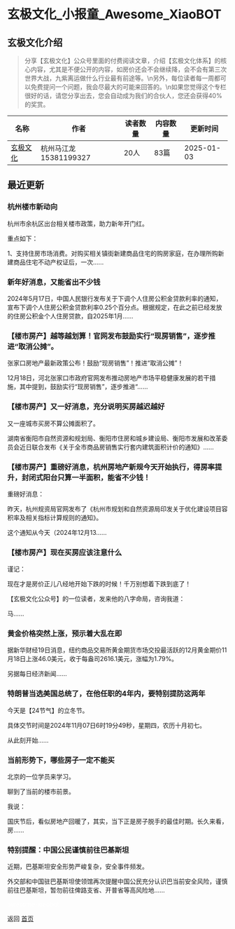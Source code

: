 # 玄极文化_小报童_Awesome_XiaoBOT

## 玄极文化介绍
> 分享【玄极文化】公众号里面的付费阅读文章，介绍【玄极文化体系】的核心内容，尤其是不便公开的内容，如房价还会不会继续降，会不会有第三次世界大战，九紫离运做什么行业最有前途等。\n另外，每位读者每一周都可以免费提问一个问题，我会尽最大的可能来回答的。\n如果您觉得这个专栏很好的话，请您分享出去，您会自动成为我们的合伙人，您还会获得40%的奖赏。  
  


|名称|作者|读者数量|内容数量|更新时间|
|---|---|---|---|---|
|[玄极文化](https://xiaobot.net/p/xuanjiwenhua?refer=0b133df9-27dc-423b-8101-639049001c13)|杭州马江龙15381199327|20人|83篇|2025-01-03|

## 最近更新
### 杭州楼市新动向

杭州市余杭区出台相关楼市政策，助力新年开门红。

重点如下：‍‍‍‍‍

1、支持住房市场消费。对购买相关镇街新建商品住宅的购房家庭，在办理所购新建商品住宅不动产权证后，一次......

### 新年好消息，又能省出不少钱

2024年5月17日，中国人民银行发布关于下调个人住房公积金贷款利率的通知，宣布下调个人住房公积金贷款利率0.25个百分点。根据规定，在此之前已经发放的住房公积金个人住房贷款，自2025年1月......

### 【楼市房产】越等越划算！官网发布鼓励实行“现房销售”，逐步推进“取消公摊”。

张家口房地产最新政策公布！鼓励“现房销售”！推进“取消公摊”！

12月18日，河北张家口市政府官网发布推动房地产市场平稳健康发展的若干措施，其中提到，鼓励实行“现房销售”，逐步推进“......

### 【楼市房产】又一好消息，充分说明买房越迟越好

又一座城市买房不算公摊面积了。

湖南省衡阳市自然资源和规划局、衡阳市住房和城乡建设局、衡阳市发展和改革委员会近日联合发布《关于全市商品房销售实行套内建筑面积计价的通知》......

### 【楼市房产】重磅好消息，杭州房地产新规今天开始执行，得房率提升，封闭式阳台只算一半面积，能省不少钱！

重磅好消息：

昨天，杭州规资局官网发布了《杭州市规划和自然资源局印发关于优化建设项目容积率及相关指标计算规则的通知》。

这个通知从今天（2024年12月13......

### 【楼市房产】现在买房应该注意什么

 谨记：

现在才是房价正儿八经地开始下跌的时候！千万别想着下跌到底了！

【玄极文化公众号】的一位读者，发来他的八字命局，咨询我道：

马......

### 黄金价格突然上涨，预示着大乱在即

据新华财经19日消息，纽约商品交易所黄金期货市场交投最活跃的12月黄金期价11月18日上涨46.0美元，收于每盎司2616.1美元，涨幅为1.79%。

另据每日经济新闻......

### 特朗普当选美国总统了，在他任职的4年内，要特别提防这两年

今天是【24节气】的立冬节。



具体交节时间是2024年11月07日6时19分49秒，星期四，农历十月初七。



从此刻开始......

### 当前形势下，哪些房子一定不能买

北京的一位学员来学习。

聊到了当前的楼市前景。

我说：

国庆节后，看似房地产回暖了，其实，当下正是房子脱手的最佳时期。长久来看，房......

### 特别提醒：中国公民谨慎前往巴基斯坦

近期，巴基斯坦安全形势严峻复杂，安全事件频发。

外交部和中国驻巴基斯坦使领馆再次提醒中国公民充分认识巴当前安全风险，谨慎前往巴基斯坦，暂勿前往俾路支省、开普省等高风险地......


<a href="https://github.com/Reno9527/awesome-xiaobot" style="color: white; text-decoration: none;">awesome-xiaobot</a>

返回 [首页](../README.md)
